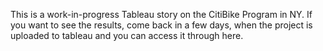 This is a work-in-progress Tableau story on the CitiBike Program in NY. If you want to see the results, come back in a few days, when the project is uploaded to tableau and you can access it through here.
